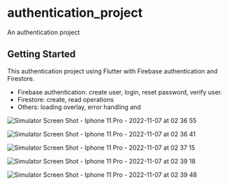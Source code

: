 # authentication_project

An authentication project 

## Getting Started

This authentication project using Flutter with Firebase authentication and Firestore.
- Firebase authentication: create user, login, reset password, verify user.
- Firestore: create, read operations
- Others: loading overlay, error handling and 


![Simulator Screen Shot - Iphone 11 Pro - 2022-11-07 at 02 36 55](https://user-images.githubusercontent.com/41882632/200180144-46668114-d560-4ba6-b015-aa4a472e9e8c.png)


![Simulator Screen Shot - Iphone 11 Pro - 2022-11-07 at 02 36 41](https://user-images.githubusercontent.com/41882632/200180182-f76b62d1-ff4d-4d87-92d2-816324ddf54e.png)

![Simulator Screen Shot - Iphone 11 Pro - 2022-11-07 at 02 37 15](https://user-images.githubusercontent.com/41882632/200180187-760db2a7-0536-49b1-ba1b-32420358c6aa.png)

![Simulator Screen Shot - Iphone 11 Pro - 2022-11-07 at 02 39 18](https://user-images.githubusercontent.com/41882632/200180190-561f0fd6-a1c2-4d3f-b729-5c2adc296466.png)

![Simulator Screen Shot - Iphone 11 Pro - 2022-11-07 at 02 39 48](https://user-images.githubusercontent.com/41882632/200180211-c991f3da-a8bc-471e-8149-153dd5b31f53.png)

